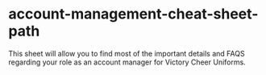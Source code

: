# account-management-cheat-sheet-path
This sheet will allow you to find most of the important details and FAQS regarding your role as an account manager for Victory Cheer Uniforms.
